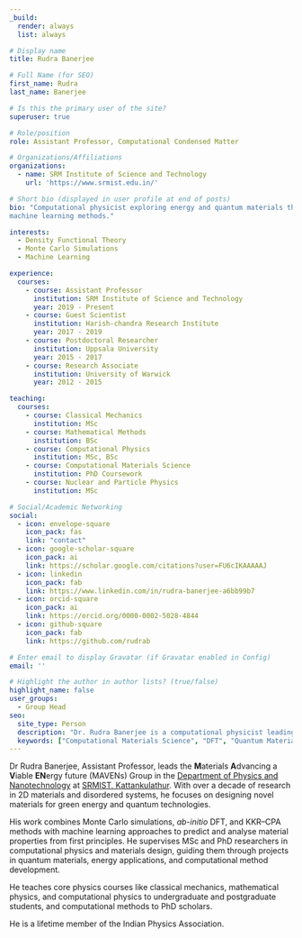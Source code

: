 ```yaml
---
_build:
  render: always
  list: always

# Display name
title: Rudra Banerjee

# Full Name (for SEO)
first_name: Rudra
last_name: Banerjee

# Is this the primary user of the site?
superuser: true

# Role/position
role: Assistant Professor, Computational Condensed Matter

# Organizations/Affiliations
organizations:
  - name: SRM Institute of Science and Technology
    url: 'https://www.srmist.edu.in/'

# Short bio (displayed in user profile at end of posts)
bio: "Computational physicist exploring energy and quantum materials through DFT, Monte Carlo, and
machine learning methods."

interests:
  - Density Functional Theory
  - Monte Carlo Simulations
  - Machine Learning

experience:
  courses:
    - course: Assistant Professor
      institution: SRM Institute of Science and Technology
      year: 2019 - Present
    - course: Guest Scientist
      institution: Harish-chandra Research Institute
      year: 2017 - 2019
    - course: Postdoctoral Researcher
      institution: Uppsala University
      year: 2015 - 2017
    - course: Research Associate
      institution: University of Warwick
      year: 2012 - 2015

teaching:
  courses:
    - course: Classical Mechanics
      institution: MSc
    - course: Mathematical Methods
      institution: BSc
    - course: Computational Physics
      institution: MSc, BSc
    - course: Computational Materials Science
      institution: PhD Coursework
    - course: Nuclear and Particle Physics
      institution: MSc

# Social/Academic Networking
social:
  - icon: envelope-square
    icon_pack: fas
    link: "contact"
  - icon: google-scholar-square
    icon_pack: ai
    link: https://scholar.google.com/citations?user=FU6cIKAAAAAJ
  - icon: linkedin
    icon_pack: fab
    link: https://www.linkedin.com/in/rudra-banerjee-a6bb99b7
  - icon: orcid-square
    icon_pack: ai
    link: https://orcid.org/0000-0002-5028-4844
  - icon: github-square
    icon_pack: fab
    link: https://github.com/rudrab

# Enter email to display Gravatar (if Gravatar enabled in Config)
email: ''

# Highlight the author in author lists? (true/false)
highlight_name: false
user_groups:
  - Group Head
seo:
  site_type: Person
  description: "Dr. Rudra Banerjee is a computational physicist leading the MAVENs group at SRMIST. His research uses DFT, Monte Carlo, and machine learning to design materials for quantum, energy, and magnetic applications."
  keywords: ["Computational Materials Science", "DFT", "Quantum Materials", "Spintronics", "Machine Learning", "Heusler Alloys", "Green Energy", "Qubit Materials", "Monte Carlo", "Magnetocaloric Materials", "SRMIST"]
---
```

Dr Rudra Banerjee, Assistant Professor, leads the **M**aterials **A**dvancing a **V**iable **EN**ergy future (MAVENs) Group in the [Department of Physics and Nanotechnology](https://www.srmist.edu.in/department/department-of-physics-and-nanotechnology/) at [SRMIST, Kattankulathur](https://www.srmist.edu.in). With over a decade of research in 2D materials and disordered systems, he focuses on designing novel materials for green energy and quantum technologies.

His work combines Monte Carlo simulations, _ab-initio_ DFT, and KKR–CPA methods with machine learning approaches to predict and analyse material properties from first principles. He supervises MSc and PhD researchers in computational physics and materials design, guiding them through projects in quantum materials, energy applications, and computational method development.

He teaches core physics courses like classical mechanics, mathematical physics, and computational physics to undergraduate and postgraduate students, and computational methods to PhD scholars.

He is a lifetime member of the Indian Physics Association.
